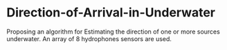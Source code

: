 # Direction-of-Arrival-in-Underwater
Proposing an algorithm for Estimating the direction of one or more sources underwater. An array of 8 hydrophones sensors are used. 

